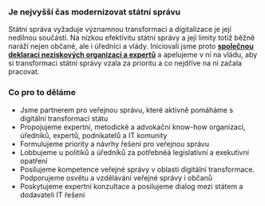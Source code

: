 ### Je nejvyšší čas modernizovat státní správu

Státní správa vyžaduje významnou transformaci a digitalizace je její nedílnou součástí. Na nízkou efektivitu státní správy a její limity totiž běžně naráží nejen občané, ale i úředníci a vlády. Iniciovali jsme proto [**společnou deklaraci neziskových organizací a expertů**](https://docs.google.com/document/d/1ZuojSpVi_RqnG4QqaXEA4DjbX1yudVMk_AdtBjHBlZQ/edit) a apelujeme v ní na vládu, aby si transformaci státní správy vzala za prioritu a co nejdříve na ní začala pracovat.


### Co pro to děláme

* Jsme partnerem pro veřejnou správu, které aktivně pomáháme s digitální transformací státu
* Propojujeme expertní, metodické a advokační know-how organizací, úředníků, expertů, podnikatelů a IT komunity
* Formulujeme priority a návrhy řešení pro veřejnou správu
* Lobbujeme u politiků a úředníků za potřebnéá legislativní a exekutivní opatření
* Posilujeme kompetence veřejné správy v oblasti digitální transformace. Podporujeme osvětu a vzdělávání veřejné správy i občanů
* Poskytujeme expertní konzultace a posilujeme dialog mezi státem a dodavateli IT řešení

